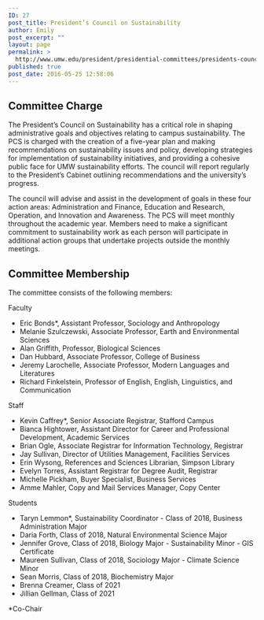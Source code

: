 ```yaml
---
ID: 27
post_title: President’s Council on Sustainability
author: Emily
post_excerpt: ""
layout: page
permalink: >
  http://www.umw.edu/president/presidential-committees/presidents-council-sustainability/
published: true
post_date: 2016-05-25 12:58:06
---
```

<h2>Committee Charge</h2>
The President’s Council on Sustainability has a critical role in shaping administrative goals and objectives relating to campus sustainability. The PCS is charged with the creation of a five-year plan and making recommendations on sustainability issues and policy, developing strategies for implementation of sustainability initiatives, and providing a cohesive public face for UMW sustainability efforts. The council will report regularly to the President’s Cabinet outlining recommendations and the university’s progress.

The council will advise and assist in the development of goals in these four action areas: Administration and Finance, Education and Research, Operation, and Innovation and Awareness. The PCS will meet monthly throughout the academic year. Members need to make a significant commitment to sustainability work as each person will participate in additional action groups that undertake projects outside the monthly meetings.
<h2>Committee Membership</h2>
The committee consists of the following members:

Faculty
<ul>
 	<li>Eric Bonds*, Assistant Professor, Sociology and Anthropology</li>
 	<li>Melanie Szulczewski, Associate Professor, Earth and Environmental Sciences</li>
 	<li>Alan Griffith, Professor, Biological Sciences</li>
 	<li>Dan Hubbard, Associate Professor, College of Business</li>
 	<li>Jeremy Larochelle, Associate Professor, Modern Languages and Literatures</li>
 	<li>Richard Finkelstein, Professor of English, English, Linguistics, and Communication</li>
</ul>
Staff
<ul>
 	<li>Kevin Caffrey*, Senior Associate Registrar, Stafford Campus</li>
 	<li>Bianca Hightower, Assistant Director for Career and Professional Development, Academic Services</li>
 	<li>Brian Ogle, Associate Registrar for Information Technology, Registrar</li>
 	<li>Jay Sullivan, Director of Utilities Management, Facilities Services</li>
 	<li>Erin Wysong, References and Sciences Librarian, Simpson Library</li>
 	<li>Evelyn Torres, Assistant Registrar for Degree Audit, Registrar</li>
 	<li>Michelle Pickham, Buyer Specialist, Business Services</li>
 	<li>Amme Mahler, Copy and Mail Services Manager, Copy Center</li>
</ul>
Students
<ul>
 	<li>Taryn Lemmon*, Sustainability Coordinator - Class of 2018, Business Administration Major</li>
 	<li>Daria Forth, Class of 2018, Natural Environmental Science Major</li>
 	<li>Jennifer Grove, Class of 2018, Biology Major - Sustainability Minor - GIS Certificate</li>
 	<li>Maureen Sullivan, Class of 2018, Sociology Major - Climate Science Minor</li>
 	<li>Sean Morris, Class of 2018, Biochemistry Major</li>
 	<li>Brenna Creamer, Class of 2021</li>
 	<li>Jillian Gellman, Class of 2021</li>
</ul>
*Co-Chair